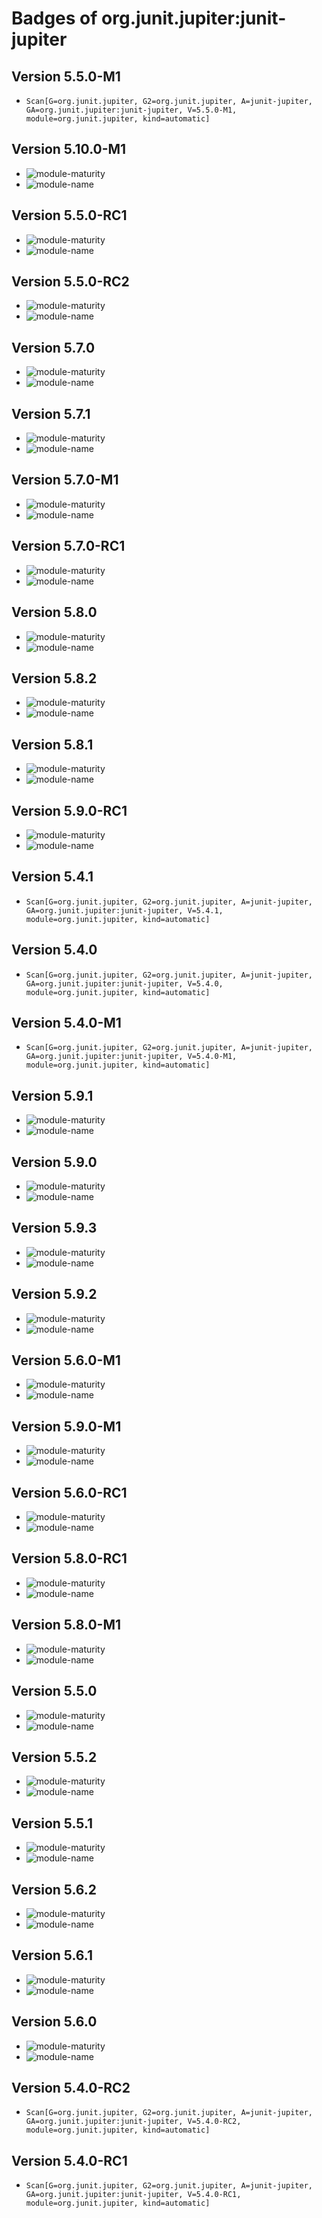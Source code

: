 # Badges of org.junit.jupiter:junit-jupiter

## Version 5.5.0-M1

- `Scan[G=org.junit.jupiter, G2=org.junit.jupiter, A=junit-jupiter, GA=org.junit.jupiter:junit-jupiter, V=5.5.0-M1, module=org.junit.jupiter, kind=automatic]`
## Version 5.10.0-M1

- ![module-maturity](https://img.shields.io/badge/module--maturity-explicit-green)
- ![module-name](https://img.shields.io/badge/module--name-org.junit.jupiter-green)
## Version 5.5.0-RC1

- ![module-maturity](https://img.shields.io/badge/module--maturity-explicit-green)
- ![module-name](https://img.shields.io/badge/module--name-org.junit.jupiter-green)
## Version 5.5.0-RC2

- ![module-maturity](https://img.shields.io/badge/module--maturity-explicit-green)
- ![module-name](https://img.shields.io/badge/module--name-org.junit.jupiter-green)
## Version 5.7.0

- ![module-maturity](https://img.shields.io/badge/module--maturity-explicit-green)
- ![module-name](https://img.shields.io/badge/module--name-org.junit.jupiter-green)
## Version 5.7.1

- ![module-maturity](https://img.shields.io/badge/module--maturity-explicit-green)
- ![module-name](https://img.shields.io/badge/module--name-org.junit.jupiter-green)
## Version 5.7.0-M1

- ![module-maturity](https://img.shields.io/badge/module--maturity-explicit-green)
- ![module-name](https://img.shields.io/badge/module--name-org.junit.jupiter-green)
## Version 5.7.0-RC1

- ![module-maturity](https://img.shields.io/badge/module--maturity-explicit-green)
- ![module-name](https://img.shields.io/badge/module--name-org.junit.jupiter-green)
## Version 5.8.0

- ![module-maturity](https://img.shields.io/badge/module--maturity-explicit-green)
- ![module-name](https://img.shields.io/badge/module--name-org.junit.jupiter-green)
## Version 5.8.2

- ![module-maturity](https://img.shields.io/badge/module--maturity-explicit-green)
- ![module-name](https://img.shields.io/badge/module--name-org.junit.jupiter-green)
## Version 5.8.1

- ![module-maturity](https://img.shields.io/badge/module--maturity-explicit-green)
- ![module-name](https://img.shields.io/badge/module--name-org.junit.jupiter-green)
## Version 5.9.0-RC1

- ![module-maturity](https://img.shields.io/badge/module--maturity-explicit-green)
- ![module-name](https://img.shields.io/badge/module--name-org.junit.jupiter-green)
## Version 5.4.1

- `Scan[G=org.junit.jupiter, G2=org.junit.jupiter, A=junit-jupiter, GA=org.junit.jupiter:junit-jupiter, V=5.4.1, module=org.junit.jupiter, kind=automatic]`
## Version 5.4.0

- `Scan[G=org.junit.jupiter, G2=org.junit.jupiter, A=junit-jupiter, GA=org.junit.jupiter:junit-jupiter, V=5.4.0, module=org.junit.jupiter, kind=automatic]`
## Version 5.4.0-M1

- `Scan[G=org.junit.jupiter, G2=org.junit.jupiter, A=junit-jupiter, GA=org.junit.jupiter:junit-jupiter, V=5.4.0-M1, module=org.junit.jupiter, kind=automatic]`
## Version 5.9.1

- ![module-maturity](https://img.shields.io/badge/module--maturity-explicit-green)
- ![module-name](https://img.shields.io/badge/module--name-org.junit.jupiter-green)
## Version 5.9.0

- ![module-maturity](https://img.shields.io/badge/module--maturity-explicit-green)
- ![module-name](https://img.shields.io/badge/module--name-org.junit.jupiter-green)
## Version 5.9.3

- ![module-maturity](https://img.shields.io/badge/module--maturity-explicit-green)
- ![module-name](https://img.shields.io/badge/module--name-org.junit.jupiter-green)
## Version 5.9.2

- ![module-maturity](https://img.shields.io/badge/module--maturity-explicit-green)
- ![module-name](https://img.shields.io/badge/module--name-org.junit.jupiter-green)
## Version 5.6.0-M1

- ![module-maturity](https://img.shields.io/badge/module--maturity-explicit-green)
- ![module-name](https://img.shields.io/badge/module--name-org.junit.jupiter-green)
## Version 5.9.0-M1

- ![module-maturity](https://img.shields.io/badge/module--maturity-explicit-green)
- ![module-name](https://img.shields.io/badge/module--name-org.junit.jupiter-green)
## Version 5.6.0-RC1

- ![module-maturity](https://img.shields.io/badge/module--maturity-explicit-green)
- ![module-name](https://img.shields.io/badge/module--name-org.junit.jupiter-green)
## Version 5.8.0-RC1

- ![module-maturity](https://img.shields.io/badge/module--maturity-explicit-green)
- ![module-name](https://img.shields.io/badge/module--name-org.junit.jupiter-green)
## Version 5.8.0-M1

- ![module-maturity](https://img.shields.io/badge/module--maturity-explicit-green)
- ![module-name](https://img.shields.io/badge/module--name-org.junit.jupiter-green)
## Version 5.5.0

- ![module-maturity](https://img.shields.io/badge/module--maturity-explicit-green)
- ![module-name](https://img.shields.io/badge/module--name-org.junit.jupiter-green)
## Version 5.5.2

- ![module-maturity](https://img.shields.io/badge/module--maturity-explicit-green)
- ![module-name](https://img.shields.io/badge/module--name-org.junit.jupiter-green)
## Version 5.5.1

- ![module-maturity](https://img.shields.io/badge/module--maturity-explicit-green)
- ![module-name](https://img.shields.io/badge/module--name-org.junit.jupiter-green)
## Version 5.6.2

- ![module-maturity](https://img.shields.io/badge/module--maturity-explicit-green)
- ![module-name](https://img.shields.io/badge/module--name-org.junit.jupiter-green)
## Version 5.6.1

- ![module-maturity](https://img.shields.io/badge/module--maturity-explicit-green)
- ![module-name](https://img.shields.io/badge/module--name-org.junit.jupiter-green)
## Version 5.6.0

- ![module-maturity](https://img.shields.io/badge/module--maturity-explicit-green)
- ![module-name](https://img.shields.io/badge/module--name-org.junit.jupiter-green)
## Version 5.4.0-RC2

- `Scan[G=org.junit.jupiter, G2=org.junit.jupiter, A=junit-jupiter, GA=org.junit.jupiter:junit-jupiter, V=5.4.0-RC2, module=org.junit.jupiter, kind=automatic]`
## Version 5.4.0-RC1

- `Scan[G=org.junit.jupiter, G2=org.junit.jupiter, A=junit-jupiter, GA=org.junit.jupiter:junit-jupiter, V=5.4.0-RC1, module=org.junit.jupiter, kind=automatic]`
